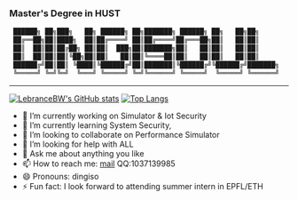 ### Master's Degree in HUST

```bash
 ██████╗ ██╗███╗   ██╗ ██████╗ ██╗███████╗ ██████╗ ██╗   ██╗██╗     
 ██╔══██╗██║████╗  ██║██╔════╝ ██║██╔════╝██╔═══██╗██║   ██║██║     
 ██║  ██║██║██╔██╗ ██║██║  ███╗██║███████╗██║   ██║██║   ██║██║     
 ██║  ██║██║██║╚██╗██║██║   ██║██║╚════██║██║   ██║██║   ██║██║     
 ██████╔╝██║██║ ╚████║╚██████╔╝██║███████║╚██████╔╝╚██████╔╝███████╗
 ╚═════╝ ╚═╝╚═╝  ╚═══╝ ╚═════╝ ╚═╝╚══════╝ ╚═════╝  ╚═════╝ ╚══════╝
```
---

[![LebranceBW's GitHub stats](https://github-readme-stats.vercel.app/api?username=dingiso)](https://github.com/anuraghazra/github-readme-stats)
[![Top Langs](https://github-readme-stats.vercel.app/api/top-langs/?username=dingiso&layout=compact&hide=Ada,Verilog)](https://github.com/anuraghazra/github-readme-stats)



- 🔭 I’m currently working on Simulator & Iot Security
- 🌱 I’m currently learning System Security, 
- 👯 I’m looking to collaborate on Performance Simulator
- 🤔 I’m looking for help with ALL
- 💬 Ask me about anything you like 
- 📫 How to reach me: [mail](mailto:dingiso.oah@gmail.com) QQ:1037139985
- 😄 Pronouns: dingiso
- ⚡ Fun fact: I look forward to attending summer intern in EPFL/ETH

